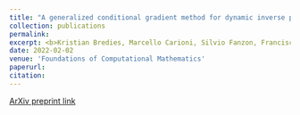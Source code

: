 ```yaml
---
title: "A generalized conditional gradient method for dynamic inverse problems with optimal transport regularization"
collection: publications
permalink: 
excerpt: <b>Kristian Bredies, Marcello Carioni, Silvio Fanzon, Francisco Romero</b>
date: 2022-02-02
venue: 'Foundations of Computational Mathematics'
paperurl: 
citation: 
---
```


[ArXiv preprint link](https://arxiv.org/pdf/2012.11706.pdf)


